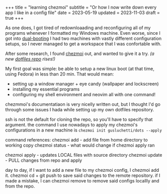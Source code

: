 +++
title = "learning chezmoi"
subtitle = "Or how I now write down every app I like in a config file"
date = 2023-05-19
updated = 2023-11-03
draft = true
+++

As one does, I got tired of redownloaading and reconfiguring all of my programs 
whenever I formatted my Windows machine. Even worse, since I got into [dual-booting](https://en.wikipedia.org/wiki/Multi-booting)
I had two machines with vastly different configuration setups, so I never managed to get
a workspace that I was confortable with. 

<!-- more -->

After some research, I found [chezmoi](https://www.chezmoi.io) out, and wanted to give it a try.
_(a new [dotfiles repo](https://github.com/gusluchetti/dots) rises!)_

My first goal was simple: be able to setup a new linux boot (at that time, using Fedora) 
in less than 20 min. That would mean:
- setting up a window manager + eye candy (wallpaper and lockscreen)
- installing my essential programs
- configuring my shell environment and neovim
all with one command!

chezmmoi's documentatiaon is very nicelly written out, but I thought I'd go through
some issues I hada while setting up my own dotfiles repository.

ssh is not the default for cloning the repo, so you'll have to specify that argument.
the command I use nowadays to apply my chezmoi's configurations in a new machine is
`chezmoi init gusluchetti/dots --apply`

command references:
chezmoi add - add file from home directory to working copy
chezmoi status - what would change if chezmoi apply ran

chezmoi apply - updates LOCAL files with source directory
chezmoi update - PULL changes from repo and apply

day to day, if I want to add a new file to my chezmoi config, I chezmoi add it.
chezmoi cd + git push to save said changes to the remote repository.
if I made a mistake, I can chezmoi remove to remove said configs locallly and from the repo.

